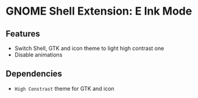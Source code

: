# GNOME Shell Extension: E Ink Mode

## Features

* Switch Shell, GTK and icon theme to light high contrast one
* Disable animations

## Dependencies

* `High Constrast` theme for GTK and icon
